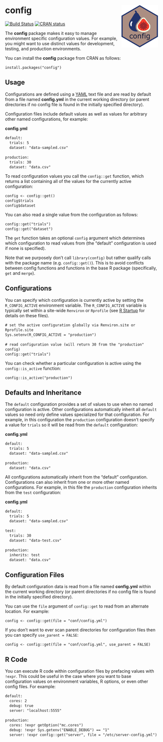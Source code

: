 
<!-- README.md is generated from README.Rmd. Please edit that file -->

config <img src='man/figures/logo.svg' align="right" height="139" />
====================================================================

<!-- badges: start -->

[![Build
Status](https://travis-ci.org/rstudio/config.svg?branch=master)](https://travis-ci.org/rstudio/config)
[![CRAN
status](https://www.r-pkg.org/badges/version/config)](https://CRAN.R-project.org/package=config)
<!-- badges: end -->

The **config** package makes it easy to manage environment specific
configuration values. For example, you might want to use distinct values
for development, testing, and production environments.

You can install the **config** package from CRAN as follows:

    install.packages("config")

Usage
-----

Configurations are defined using a
[YAML](http://www.yaml.org/about.html) text file and are read by default
from a file named **config.yml** in the current working directory (or
parent directories if no config file is found in the initially specified
directory).

Configuration files include default values as well as values for
arbitrary other named configurations, for example:

**config.yml**

    default:
      trials: 5
      dataset: "data-sampled.csv"
      
    production:
      trials: 30
      dataset: "data.csv"

To read configuration values you call the `config::get` function, which
returns a list containing all of the values for the currently active
configuration:

    config <- config::get()
    config$trials
    config$dataset

You can also read a single value from the configuration as follows:

    config::get("trials")
    config::get("dataset")

The `get` function takes an optional `config` argument which determines
which configuration to read values from (the “default” configuration is
used if none is specified).

Note that we purposely don’t call `library(config)` but rather qualify
calls with the package name (e.g. `config::get()`). This is to avoid
conflicts between config functions and functions in the base R package
(specifically, `get` and `merge`).

Configurations
--------------

You can specify which configuration is currently active by setting the
`R_CONFIG_ACTIVE` environment variable. The `R_CONFIG_ACTIVE` variable
is typically set within a site-wide `Renviron` or `Rprofile` (see [R
Startup](https://stat.ethz.ch/R-manual/R-devel/library/base/html/Startup.html)
for details on these files).

    # set the active configuration globally via Renviron.site or Rprofile.site
    Sys.setenv(R_CONFIG_ACTIVE = "production")

    # read configuration value (will return 30 from the "production" config)
    config::get("trials")

You can check whether a particular configuration is active using the
`config::is_active` function:

    config::is_active("production")

Defaults and Inheritance
------------------------

The `default` configuration provides a set of values to use when no
named configuration is active. Other configurations automatically
inherit all `default` values so need only define values specialized for
that configuration. For example, in this configuration the `production`
configuration doesn’t specify a value for `trials` so it will be read
from the `default` configuration:

**config.yml**

    default:
      trials: 5
      dataset: "data-sampled.csv"
      
    production:
      dataset: "data.csv"

All configurations automatically inherit from the “default”
configuration. Configurations can also inherit from one or more other
named configurations. For example, in this file the `production`
configuration inherits from the `test` configuration:

**config.yml**

    default:
      trials: 5
      dataset: "data-sampled.csv"

    test:
      trials: 30
      dataset: "data-test.csv"
      
    production:
      inherits: test
      dataset: "data.csv"

Configuration Files
-------------------

By default configuration data is read from a file named **config.yml**
within the current working directory (or parent directories if no config
file is found in the initially specified directory).

You can use the `file` argument of `config::get` to read from an
alternate location. For example:

    config <- config::get(file = "conf/config.yml")

If you don’t want to ever scan parent directories for configuration
files then you can specify `use_parent = FALSE`:

    config <- config::get(file = "conf/config.yml", use_parent = FALSE)

R Code
------

You can execute R code within configuration files by prefacing values
with `!expr`. This could be useful in the case where you want to base
configuration values on environment variables, R options, or even other
config files. For example:

    default:
      cores: 2
      debug: true
      server: "localhost:5555"
       
    production:
      cores: !expr getOption("mc.cores")
      debug: !expr Sys.getenv("ENABLE_DEBUG") == "1"
      server: !expr config::get("server", file = "/etc/server-config.yml")
